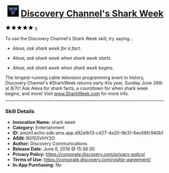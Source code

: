 # &nbsp;<img src="skill_icon" alt="Discovery Channel's Shark Week icon" width="36"> [Discovery Channel's Shark Week](http://alexa.amazon.com/#skills/amzn1.echo-sdk-ams.app.d92afb13-c427-4a20-9b31-6ec68fc940b1)
![5 stars](../../images/ic_star_black_18dp_1x.png)![5 stars](../../images/ic_star_black_18dp_1x.png)![5 stars](../../images/ic_star_black_18dp_1x.png)![5 stars](../../images/ic_star_black_18dp_1x.png)![5 stars](../../images/ic_star_black_18dp_1x.png) 5

To use the Discovery Channel's Shark Week skill, try saying...

* *Alexa, ask shark week for a fact.*

* *Alexa, ask shark week when shark week starts.*

* *Alexa, ask shark week when shark week begins.*

The longest-running cable television programming event in history, Discovery Channel's #SharkWeek returns early this year, Sunday June 26th at 8/7c! Ask Alexa for shark facts, a countdown for when shark week begins, and more! Visit www.SharkWeek.com for more info.

***

### Skill Details

* **Invocation Name:** shark week
* **Category:** Entertainment
* **ID:** amzn1.echo-sdk-ams.app.d92afb13-c427-4a20-9b31-6ec68fc940b1
* **ASIN:** B01G5VHY2O
* **Author:** Discovery Communications
* **Release Date:** June 6, 2016 @ 15:38:30
* **Privacy Policy:** https://corporate.discovery.com/privacy-policy/
* **Terms of Use:** https://corporate.discovery.com/visitor-agreement/
* **In-App Purchasing:** No
